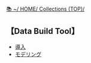 [📚 ~/ HOME/ Collections (TOP)/](https://gitpress.io/@sh16ma/collections)

## 【Data Build Tool】
- [導入](dbt_init.md)
- [モデリング](dbt_modeling.md)
